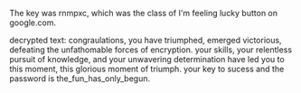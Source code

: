 The key was rnmpxc, which was the class of I'm feeling lucky button on google.com.

decrypted text:
congraulations, you have triumphed, emerged victorious, defeating the unfathomable forces of encryption. your skills, your relentless pursuit of knowledge, and your unwavering determination have led you to this moment, this glorious moment of triumph. your key to sucess and the password is the_fun_has_only_begun.